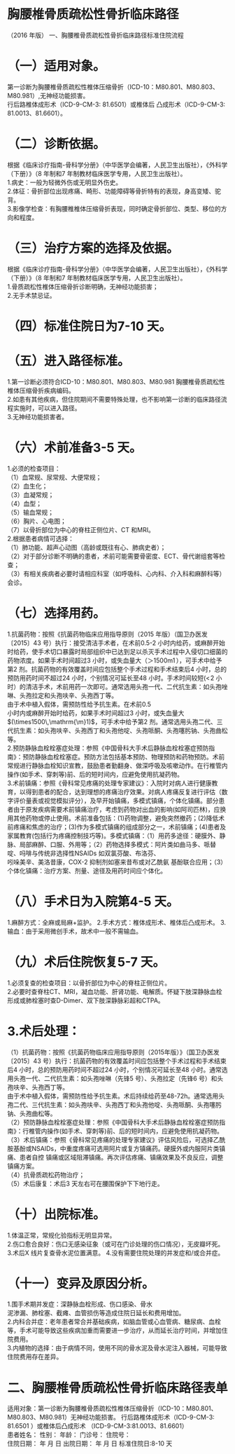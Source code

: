 # 胸腰椎骨质疏松性骨折临床路径  
（2016 年版） 一、胸腰椎骨质疏松性骨折临床路径标准住院流程  
# （一）适用对象。  
第一诊断为胸腰椎骨质疏松性椎体压缩骨折（ICD-10：M80.801、M80.803、M80.981）,无神经功能损害。  
行后路椎体成形术（ICD-9-CM-3: 81.6501）或椎体后 凸成形术（ICD-9-CM-3: 81.0013、81.6601）。  
# （二）诊断依据。  
根据《临床诊疗指南-骨科学分册》（中华医学会编著，人民卫生出版社），《外科学（下册）》（8 年制和7 年制教材临床医学专用，人民卫生出版社）。  
1.病史：一般为轻微外伤或无明显外伤史。  
2.体征：骨折部位出现疼痛、畸形、功能障碍等骨折特有的表现，身高变矮、驼背。  
3.影像学检查：有胸腰椎椎体压缩骨折表现，同时确定骨折部位、类型、移位的方向和程度。  
# （三）治疗方案的选择及依据。  
根据《临床诊疗指南-骨科学分册》（中华医学会编著，人民卫生出版社），《外科学（下册）》（8 年制和7 年制教材临床医学专用，人民卫生出版社）。  
1.骨质疏松性椎体压缩骨折诊断明确，无神经功能损害；  
2.无手术禁忌证。  
# （四）标准住院日为7-10 天。  
# （五）进入路径标准。  
1.第一诊断必须符合ICD-10：M80.801、M80.803、M80.981 胸腰椎骨质疏松性椎体压缩骨折疾病编码。  
2.如患有其他疾病，但住院期间不需要特殊处理，也不影响第一诊断的临床路径流程实施时，可以进入路径。  
3.无神经功能损害者。  
# （六）术前准备3-5 天。  
1.必须的检查项目：  
（1）血常规、尿常规、大便常规；  
（2）血生化；  
（3）血凝常规；  
（4）血型；  
（5）输血常规；  
（6）胸片、心电图；  
（7）以骨折部位为中心的脊柱正侧位片、CT 和MRI。  
2.根据患者病情可选择：  
（1）肺功能、超声心动图（高龄或既往有心、肺病史者）；  
（2）对于部分诊断不明确的患者，术前可能需要骨密度、ECT、骨代谢组套等检查；  
（3）有相关疾病者必要时请相应科室（如呼吸科、心内科、介入科和麻醉科等）会诊。  
# （七）选择用药。  
1.抗菌药物：按照《抗菌药物临床应用指导原则（2015 年版）（国卫办医发〔2015〕43 号）执行：接受清洁手术者，在术前0.5-2 小时内给药，或麻醉开始时给药，使手术切口暴露时局部组织中已达到足以杀灭手术过程中入侵切口细菌的药物浓度。如果手术时间超过3 小时，或失血量大（＞$1500{\mathrm{m}}1\,\mathrm{{}}$），可手术中给予第2 剂。抗菌药物的有效覆盖时间应包括整个手术过程和手术结束后4 小时，总的预防用药时间不超过24 小时，个别情况可延长至48 小时。手术时间较短$(<\!2$ 小时）的清洁手术，术前用药一次即可。通常选用头孢一代、二代抗生素：如头孢唑啉、头孢拉定和头孢呋辛、头孢西丁等。  
由于术中植入假体，需预防性给予抗生素。在术前0.5  
小时内或麻醉开始时给药，如果手术时间超过3 小时，或失血量大$(\times1500\,\mathrm{\m}1)$，可手术中给予第2 剂。通常选用头孢二代、三代抗生素：如头孢呋辛、头孢西丁和头孢他啶、头孢哌酮、头孢噻肟钠、头孢曲松等。  
2.预防静脉血栓栓塞症处理：参照《中国骨科大手术后静脉血栓栓塞症预防指南》：预防静脉血栓栓塞症。预防方法包括基本预防、物理预防和药物预防。术前常规进行静脉血栓知识宣教，鼓励患者勤翻身、做深呼吸及咳嗽动作。在行椎管内操作(如手术、穿刺等)前、后的短时间内，应避免使用抗凝药物。  
3.术前镇痛：参照《骨科常见疼痛的处理专家建议》：入院时对病人进行健康教育，以得到患者的配合，达到理想的疼痛治疗效果。对病人疼痛反复进行评估（数字评价量表或视觉模拟评分），及早开始镇痛，多模式镇痛，个体化镇痛。部分患者由于原发疾病需要术前镇痛治疗，考虑到药物对出血的影响(如阿司匹林)，应换用其他药物或停止使用。术前准备包括：(1)药物调整，避免突然撤药；(2)降低术前疼痛和焦虑的治疗；(3)作为多模式镇痛的组成部分之一，术前镇痛；(4)患者及家属教育(包括行为疼痛控制技巧等)。多模式镇痛：（1）用药多途径：硬膜外、静脉、局部麻醉、口服、外用等；（2）药物选择多模式：阿片类如曲马多、哌替啶、吗啡与传统非选择性NSAIDs 如双氯芬酸、布洛芬、  
吲哚美辛、美洛昔康，COX-2 抑制剂如塞来昔布或对乙酰氨 基酚联合应用；（3）个体化镇痛：治疗方案、剂量、途径及用药时间应个体化。  
# （八）手术日为入院第4-5 天。  
1.麻醉方式：全麻或局麻+监护。   2.手术方式：椎体成形术、椎体后凸成形术。 3.输血：由于采用微创手术，故术中一般不需输血。  
# （九）术后住院恢复5-7 天。  
1.必须复查的检查项目：以骨折部位为中心的脊柱正侧位片。  
2.必要时查脊柱CT、MRI，凝血功能、肝肾功能、电解质。怀疑下肢深静脉血栓形成或肺栓塞时查D-Dimer、双下肢深静脉彩超和CTPA。  
# 3.术后处理：  
（1）抗菌药物：按照《抗菌药物临床应用指导原则（2015年版）》（国卫办医发〔2015〕43 号）执行：抗菌药物的有效覆盖时间应包括整个手术过程和手术结束后4 小时，总的预防用药时间不超过24 小时，个别情况可延长至48 小时。通常选用头孢一代、二代抗生素：如头孢唑啉（先锋5 号）、头孢拉定（先锋6 号）和头孢呋辛、头孢西丁等。  
由于术中植入假体，需预防性给予抗生素。术后持续给药至48-72h。通常选用头孢二代、三代抗生素：如头孢呋辛、头孢西丁和头孢他啶、头孢哌酮、头孢噻肟钠、头孢曲松等。  
（2）预防静脉血栓栓塞症处理：参照《中国骨科大手术后静脉血栓栓塞症预防指南》：行椎管内操作(如手术、穿刺等)前、后的短时间内，应避免使用抗凝药物。  
（3）术后镇痛：参照《骨科常见疼痛的处理专家建议》评估风险后，可选择乙酰胺基酚或NSAIDs，中重度疼痛可选用阿片或复方镇痛药。硬膜外或内服阿片类镇痛、患者自控 镇痛或区域阻滞镇痛。再次评估疼痛、镇痛效果及不良反应，调整镇痛方案。  
（4）抗骨质疏松药物治疗；  
（5）术后康复：术后3 天左右可在腰围保护下下地行走。  
# （十）出院标准。  
1.体温正常，常规化验指标无明显异常。  
2.伤口愈合良好：伤口无感染征象（或可在门诊处理的伤口情况），无皮瓣坏死。  
3.术后X 线片复查骨水泥位置满意。 4.没有需要住院处理的并发症和/或合并症。  
# （十一）变异及原因分析。  
1.围手术期并发症：深静脉血栓形成、伤口感染、骨水  
泥渗漏、肺栓塞、截瘫、血管损伤等造成住院日延长和费用增加。  
2.内科合并症：老年患者常合并基础疾病，如脑血管或心血管病、糖尿病、血栓等，手术可能导致这些疾病加重而需要进一步治疗，从而延长治疗时间，并增加住院费用。  
3.内植物的选择：由于病情不同，使用不同的骨水泥及骨水泥注入器械，可能导致住院费用存在差异。  
# 二、胸腰椎骨质疏松性骨折临床路径表单  
适用对象：第一诊断为胸腰椎骨质疏松性椎体压缩骨折（ICD-10：M80.801、M80.803、M80.981）无神经功能损害。 行后路椎体成形术（ICD-9-CM-3: 81.6501 ）或椎体后凸成形术 （ICD-9-CM-3:81.0013、81.6601）  
患者姓名：        性别：     年龄：     门诊号：        住院号：  
住院日期：   年  月  日     出院日期：    年  月  日   标准住院日:8-10 天  
